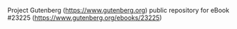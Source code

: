 Project Gutenberg (https://www.gutenberg.org) public repository for eBook #23225 (https://www.gutenberg.org/ebooks/23225)
